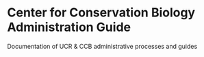 # Center for Conservation Biology Administration Guide

Documentation of UCR &amp; CCB administrative processes and guides

